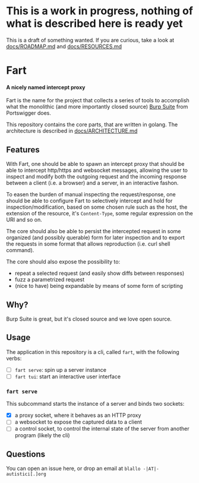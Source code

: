 # This is a work in progress, nothing of what is described here is ready yet

This is a draft of something wanted. If you are curious, take a look at
[docs/ROADMAP.md][m] and [docs/RESOURCES.md][r]

[m]: ./docs/ROADMAP.md
[r]: ./docs/RESOURCES.md

# Fart
#### A nicely named intercept proxy

Fart is the name for the project that collects a series of tools to accomplish
what the monolithic (and more importantly closed source) [Burp Suite][bs] from
Portswigger does.

This repository contains the core parts, that are written in golang. The
architecture is described in [docs/ARCHITECTURE.md][a]


[bs]: https://portswigger.net/burp
[a]: ./docs/ARCHITECTURE.md

## Features

With Fart, one should be able to spawn an intercept proxy that should be able to
intercept http/https and websocket messages, allowing the user to inspect and
modify both the outgoing request and the incoming response between a client
(i.e. a browser) and a server, in an interactive fashon.

To easen the burden of manual inspecting the request/response, one should be
able to configure Fart to selectively intercept and hold for
inspection/modification, based on some chosen rule such as the host, the
extension of the resource, it's `Content-Type`, some regular expression on the
URI and so on.

The core should also be able to persist the intercepted request in some
organized (and possibly querable) form for later inspection and to export the
requests in some format that allows reproduction (i.e. curl shell command).

The core should also expose the possibility to:

 - repeat a selected request (and easily show diffs between responses)
 - fuzz a parametrized request
 - (nice to have) being expandable by means of some form of scripting

## Why?

Burp Suite is great, but it's closed source and we love open source.

## Usage

The application in this repository is a cli, called `fart`, with the following
verbs:

  - [ ] `fart serve`: spin up a server instance
  - [ ] `fart tui`: start an interactive user interface

### `fart serve`

This subcommand starts the instance of a server and binds two sockets:

 - [x] a proxy socket, where it behaves as an HTTP proxy
 - [ ] a websocket to expose the captured data to a client
 - [ ] a control socket, to control the internal state of the server from
   another program (likely the cli)

## Questions

You can open an issue here, or drop an email at `blallo -|AT|- autistici[.]org`
